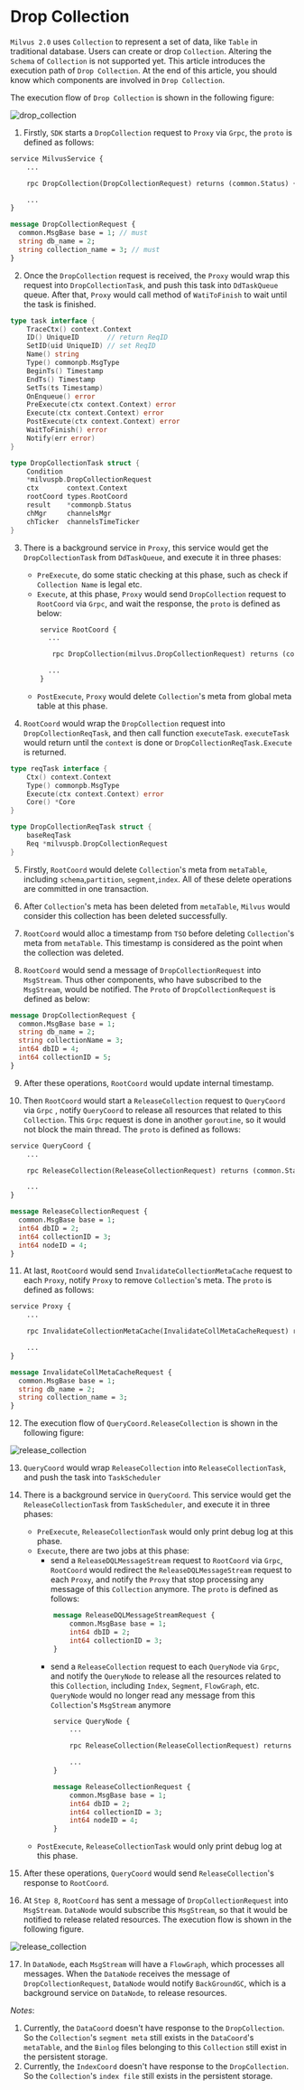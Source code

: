 # Drop Collection
`Milvus 2.0` uses `Collection` to represent a set of data, like `Table` in traditional database. Users can create or drop `Collection`. Altering the `Schema` of `Collection` is not supported yet. This article introduces the execution path of `Drop Collection`. At the end of this article, you should know which components are involved in `Drop Collection`.

The execution flow of `Drop Collection` is shown in the following figure:

![drop_collection](./graphs/dml_drop_collection.png)

1. Firstly, `SDK` starts a `DropCollection` request to `Proxy` via `Grpc`, the `proto` is defined as follows:
```proto
service MilvusService {
    ...

    rpc DropCollection(DropCollectionRequest) returns (common.Status) {}

    ...
}

message DropCollectionRequest {
  common.MsgBase base = 1; // must
  string db_name = 2;
  string collection_name = 3; // must
}
```

2. Once the `DropCollection` request is received, the `Proxy` would wrap this request into `DropCollectionTask`, and push this task into `DdTaskQueue` queue. After that, `Proxy` would call method of `WatiToFinish` to wait until the task is finished.
```go
type task interface {
	TraceCtx() context.Context
	ID() UniqueID       // return ReqID
	SetID(uid UniqueID) // set ReqID
	Name() string
	Type() commonpb.MsgType
	BeginTs() Timestamp
	EndTs() Timestamp
	SetTs(ts Timestamp)
	OnEnqueue() error
	PreExecute(ctx context.Context) error
	Execute(ctx context.Context) error
	PostExecute(ctx context.Context) error
	WaitToFinish() error
	Notify(err error)
}

type DropCollectionTask struct {
	Condition
	*milvuspb.DropCollectionRequest
	ctx       context.Context
	rootCoord types.RootCoord
	result    *commonpb.Status
	chMgr     channelsMgr
	chTicker  channelsTimeTicker
}
```

3. There is a background service in `Proxy`, this service would get the `DropCollectionTask` from `DdTaskQueue`, and execute it in three phases:
    - `PreExecute`, do some static checking at this phase, such as check if `Collection Name` is legal etc.
    - `Execute`, at this phase, `Proxy` would send `DropCollection` request to `RootCoord` via `Grpc`, and wait the response, the `proto` is defined as below:
    ```proto
        service RootCoord {
          ...

           rpc DropCollection(milvus.DropCollectionRequest) returns (common.Status) {}

          ...
        }
    ```
    - `PostExecute`, `Proxy` would delete `Collection`'s meta from global meta table at this phase.

4. `RootCoord` would wrap the `DropCollection` request into `DropCollectionReqTask`, and then call function `executeTask`. `executeTask` would return until the `context` is done or `DropCollectionReqTask.Execute` is returned.
```go
type reqTask interface {
	Ctx() context.Context
	Type() commonpb.MsgType
	Execute(ctx context.Context) error
	Core() *Core
}

type DropCollectionReqTask struct {
	baseReqTask
	Req *milvuspb.DropCollectionRequest
}
```

5. Firstly, `RootCoord` would delete `Collection`'s meta from `metaTable`, including `schema`,`partition`, `segment`,`index`. All of these delete operations are committed in one transaction.

6. After `Collection`'s meta has been deleted from `metaTable`, `Milvus` would consider this collection has been deleted successfully.

7. `RootCoord` would alloc a timestamp from `TSO` before deleting `Collection`'s meta from `metaTable`. This timestamp is considered as the point when the collection was deleted.

8. `RootCoord` would send a message of `DropCollectionRequest` into `MsgStream`. Thus other components, who have subscribed to the `MsgStream`, would be notified. The `Proto` of `DropCollectionRequest` is defined as below:
```proto
message DropCollectionRequest {
  common.MsgBase base = 1;
  string db_name = 2;
  string collectionName = 3;
  int64 dbID = 4;
  int64 collectionID = 5;
}

```

9. After these operations, `RootCoord` would update internal timestamp.

10. Then `RootCoord` would start a `ReleaseCollection` request to `QueryCoord` via `Grpc` , notify `QueryCoord` to release all resources that related to this `Collection`. This `Grpc` request is done in another `goroutine`, so it would not block the main thread. The `proto` is defined as follows:
```proto
service QueryCoord {
    ...

    rpc ReleaseCollection(ReleaseCollectionRequest) returns (common.Status) {}

    ...
}

message ReleaseCollectionRequest {
  common.MsgBase base = 1;
  int64 dbID = 2;
  int64 collectionID = 3;
  int64 nodeID = 4;
}
```

11. At last, `RootCoord` would send `InvalidateCollectionMetaCache` request to each `Proxy`, notify `Proxy` to remove `Collection`'s meta. The `proto` is defined as follows:
```proto
service Proxy {
    ...

    rpc InvalidateCollectionMetaCache(InvalidateCollMetaCacheRequest) returns (common.Status) {}

    ...
}

message InvalidateCollMetaCacheRequest {
  common.MsgBase base = 1;
  string db_name = 2;
  string collection_name = 3;
}
```

12. The execution flow of `QueryCoord.ReleaseCollection` is shown in the following figure:

![release_collection](./graphs/dml_release_collection.png)

13. `QueryCoord` would wrap `ReleaseCollection` into `ReleaseCollectionTask`, and push the task into `TaskScheduler`

14. There is a background service in `QueryCoord`. This service would get the `ReleaseCollectionTask` from `TaskScheduler`, and execute it in three phases:
    - `PreExecute`, `ReleaseCollectionTask` would only print debug log at this phase.
    - `Execute`, there are two jobs at this phase:
        - send a `ReleaseDQLMessageStream` request to `RootCoord` via `Grpc`, `RootCoord` would redirect the `ReleaseDQLMessageStream` request to each `Proxy`, and notify the `Proxy` that stop processing any message of this `Collection` anymore. The `proto` is defined as follows:
        ```proto
            message ReleaseDQLMessageStreamRequest {
                common.MsgBase base = 1;
                int64 dbID = 2;
                int64 collectionID = 3;
            }
        ```
        - send a `ReleaseCollection` request to each `QueryNode` via `Grpc`, and notify the `QueryNode` to release all the resources related to this `Collection`, including `Index`, `Segment`, `FlowGraph`, etc. `QueryNode` would no longer read any message from this `Collection`'s `MsgStream` anymore  
        ```proto
            service QueryNode {
                ...

                rpc ReleaseCollection(ReleaseCollectionRequest) returns (common.Status) {}

                ...
            }

            message ReleaseCollectionRequest {
                common.MsgBase base = 1;
                int64 dbID = 2;
                int64 collectionID = 3;
                int64 nodeID = 4;
            }
        ```
    - `PostExecute`, `ReleaseCollectionTask` would only print debug log at this phase.

15. After these operations, `QueryCoord` would send `ReleaseCollection`'s response to `RootCoord`.

16. At `Step 8`, `RootCoord` has sent a message of `DropCollectionRequest` into `MsgStream`. `DataNode` would subscribe this `MsgStream`, so that it would be notified to release related resources. The execution flow is shown in the following figure.

![release_collection](./graphs/dml_release_flow_graph_on_data_node.png)

17. In `DataNode`, each `MsgStream` will have a `FlowGraph`, which processes all messages. When the `DataNode` receives the message of `DropCollectionRequest`, `DataNode` would notify `BackGroundGC`, which is a background service on `DataNode`, to release resources.

*Notes*:
1. Currently, the `DataCoord` doesn't have response to the `DropCollection`. So the `Collection`'s `segment meta` still exists in the `DataCoord`'s `metaTable`, and the `Binlog` files belonging to this `Collection` still exist in the persistent storage.
2. Currently, the `IndexCoord` doesn't have response to the `DropCollection`. So the `Collection`'s `index file` still exists in the persistent storage.
